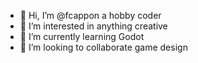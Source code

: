 - 👋 Hi, I’m @fcappon a hobby coder
- 👀 I’m interested in anything creative
- 🌱 I’m currently learning Godot
- 💞️ I’m looking to collaborate game design


<!---
fcappon/fcappon is a ✨ special ✨ repository because its `README.md` (this file) appears on your GitHub profile.
You can click the Preview link to take a look at your changes.
--->
